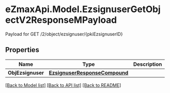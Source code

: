 # eZmaxApi.Model.EzsignuserGetObjectV2ResponseMPayload
Payload for GET /2/object/ezsignuser/{pkiEzsignuserID}

## Properties

Name | Type | Description | Notes
------------ | ------------- | ------------- | -------------
**ObjEzsignuser** | [**EzsignuserResponseCompound**](EzsignuserResponseCompound.md) |  | 

[[Back to Model list]](../README.md#documentation-for-models) [[Back to API list]](../README.md#documentation-for-api-endpoints) [[Back to README]](../README.md)

